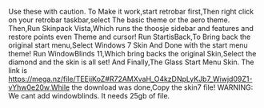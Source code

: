 Use these with caution.
To Make it work,start retrobar first,Then right click on your retrobar taskbar,select The basic theme or the aero theme.
Then,Run Skinpack Vista,Which runs the thoosje sidebar and features and restore points even Theme and cursor!
Run StartisBack,To Bring back the original start menu,Select Windows 7 Skin And Done with the start menu theme!
Run WindowBlinds 11,Which bring backs the original Skin,Select the diamond and the skin is all set!
And Finally,The Glass Start Menu Skin. The link is https://mega.nz/file/TEEijKoZ#R72AMXvaH_O4kzDNpLyKJb7_Wiwjd09Z1-vYhw0e20w,While the download was done,Copy the skin7 file!
WARNING: We cant add windowblinds. It needs 25gb of file.
